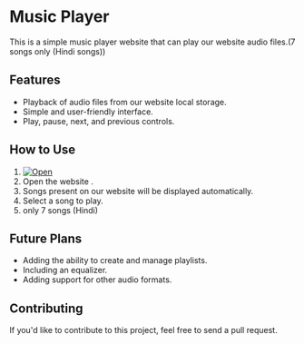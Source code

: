 # Music Player

This is a simple music player website that can play our website audio files.(7 songs only (Hindi songs))

## Features

* Playback of audio files from our website local storage.
* Simple and user-friendly interface.
* Play, pause, next, and previous controls.

## How to Use

1.  [![Open](https://via.placeholder.com/150/0000FF/FFFFFF?Text=OPEN_the_music_website)](https://developer38-creator.github.io/Music-player-by-ritam-/)
2.  Open the website .
3.  Songs present on our website  will be displayed automatically.
4.  Select a song to play.
5. only 7 songs (Hindi)

## Future Plans

* Adding the ability to create and manage playlists.
* Including an equalizer.
* Adding support for other audio formats.

## Contributing

If you'd like to contribute to this project, feel free to send a pull request.
